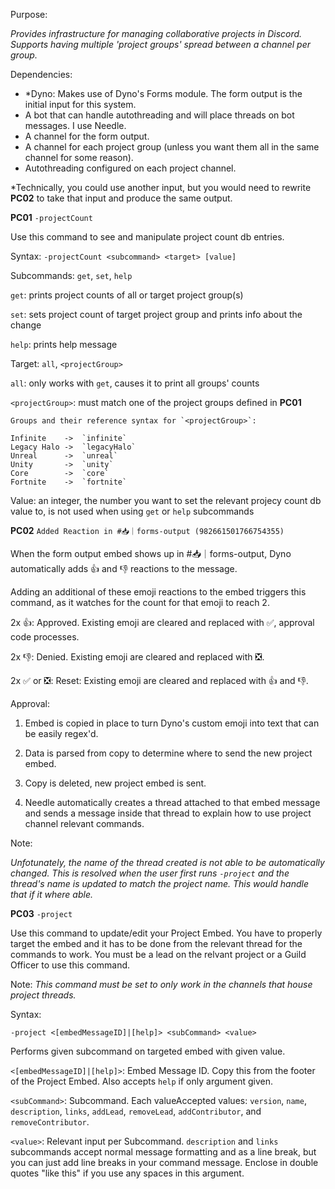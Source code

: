 
Purpose:

*Provides infrastructure for managing collaborative projects in Discord. Supports having multiple 'project groups' spread between a channel per group.*

Dependencies:
 - *Dyno: Makes use of Dyno's Forms module. The form output is the initial input for this system.
 - A bot that can handle autothreading and will place threads on bot messages. I use Needle.
 - A channel for the form output.
 - A channel for each project group (unless you want them all in the same channel for some reason).
 - Autothreading configured on each project channel.

 *Technically, you could use another input, but you would need to rewrite **PC02** to take that input and produce the same output.

**PC01** `-projectCount`

Use this command to see and manipulate project count db entries.

Syntax: `-projectCount <subcommand> <target> [value]`

Subcommands: `get`, `set`, `help`

`get`: prints project counts of all or target project group(s)

`set`: sets project count of target project group and prints info about the change

`help`: prints help message

Target: `all`, `<projectGroup>`

`all`: only works with `get`, causes it to print all groups' counts

`<projectGroup>`: must match one of the project groups defined in **PC01**

	Groups and their reference syntax for `<projectGroup>`:

	Infinite	->	`infinite` 
	Legacy Halo	->	`legacyHalo`
	Unreal		->	`unreal`
	Unity		->	`unity`
	Core		->	`core`
	Fortnite	->	`fortnite`

Value: an integer, the number you want to set the relevant projecy count db value to, is not used when using `get` or `help` subcommands

**PC02** `Added Reaction in #📥｜forms-output (982661501766754355)`

When the form output embed shows up in #📥｜forms-output, Dyno automatically adds 👍 and 👎 reactions to the message.

Adding an additional of these emoji reactions to the embed triggers this command, as it watches for the count for that emoji to reach 2. 

2x 👍: Approved. Existing emoji are cleared and replaced with ✅, approval code processes.

2x 👎: Denied. Existing emoji are cleared and replaced with ❎.

2x ✅ or ❎: Reset: Existing emoji are cleared and replaced with 👍 and 👎.

Approval:

1. Embed is copied in place to turn Dyno's custom emoji into text that can be easily regex'd.

2. Data is parsed from copy to determine where to send the new project embed.

3. Copy is deleted, new project embed is sent. 

4. Needle automatically creates a thread attached to that embed message and sends a message inside that thread to explain how to use project channel relevant commands.

Note: 

*Unfotunately, the name of the thread created is not able to be automatically changed. This is resolved when the user first runs `-project` and the thread's name is updated to match the project name. This would handle that if it where able.*

**PC03** `-project`

Use this command to update/edit your Project Embed. You have to properly target the embed and it has to be done from the relevant thread for the commands to work. You must be a lead on the relvant project or a Guild Officer to use this command.

Note: *This command must be set to *only* work in the channels that house project threads.*

Syntax:

`-project <[embedMessageID]|[help]> <subCommand> <value>`

Performs given subcommand on targeted embed with given value.

`<[embedMessageID]|[help]>`: Embed Message ID. Copy this from the footer of the Project Embed. Also accepts `help` if only argument given.

`<subCommand>`: Subcommand. Each valueAccepted values: `version`, `name`, `description`, `links`, `addLead`, `removeLead`, `addContributor`, and `removeContributor`.

`<value>`: Relevant input per Subcommand. `description` and `links` subcommands accept normal message formatting and as a line break, but you can just add line breaks in your command message. Enclose in double quotes "like this" if you use any spaces in this argument.



